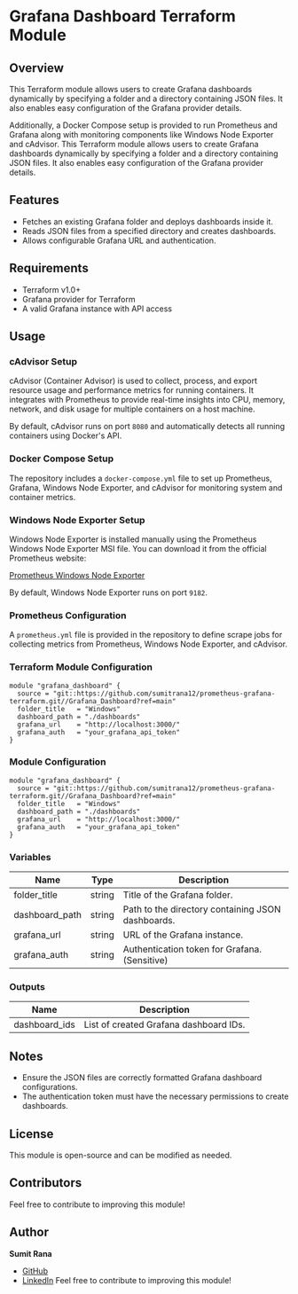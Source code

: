 # Grafana Dashboard Terraform Module

## Overview
This Terraform module allows users to create Grafana dashboards dynamically by specifying a folder and a directory containing JSON files. It also enables easy configuration of the Grafana provider details.

Additionally, a Docker Compose setup is provided to run Prometheus and Grafana along with monitoring components like Windows Node Exporter and cAdvisor.
This Terraform module allows users to create Grafana dashboards dynamically by specifying a folder and a directory containing JSON files. It also enables easy configuration of the Grafana provider details.

## Features
- Fetches an existing Grafana folder and deploys dashboards inside it.
- Reads JSON files from a specified directory and creates dashboards.
- Allows configurable Grafana URL and authentication.

## Requirements
- Terraform v1.0+
- Grafana provider for Terraform
- A valid Grafana instance with API access

## Usage

### cAdvisor Setup
cAdvisor (Container Advisor) is used to collect, process, and export resource usage and performance metrics for running containers. It integrates with Prometheus to provide real-time insights into CPU, memory, network, and disk usage for multiple containers on a host machine.

By default, cAdvisor runs on port `8080` and automatically detects all running containers using Docker's API.

### Docker Compose Setup
The repository includes a `docker-compose.yml` file to set up Prometheus, Grafana, Windows Node Exporter, and cAdvisor for monitoring system and container metrics.


### Windows Node Exporter Setup
Windows Node Exporter is installed manually using the Prometheus Windows Node Exporter MSI file. You can download it from the official Prometheus website:

[Prometheus Windows Node Exporter](https://prometheus.io/download/)

By default, Windows Node Exporter runs on port `9182`.

### Prometheus Configuration
A `prometheus.yml` file is provided in the repository to define scrape jobs for collecting metrics from Prometheus, Windows Node Exporter, and cAdvisor.


### Terraform Module Configuration
```hcl
module "grafana_dashboard" {
  source = "git::https://github.com/sumitrana12/prometheus-grafana-terraform.git//Grafana_Dashboard?ref=main"
  folder_title   = "Windows"
  dashboard_path = "./dashboards"
  grafana_url    = "http://localhost:3000/"
  grafana_auth   = "your_grafana_api_token"
}
```

### Module Configuration
```hcl
module "grafana_dashboard" {
  source = "git::https://github.com/sumitrana12/prometheus-grafana-terraform.git//Grafana_Dashboard?ref=main"
  folder_title   = "Windows"
  dashboard_path = "./dashboards"
  grafana_url    = "http://localhost:3000/"
  grafana_auth   = "your_grafana_api_token"
}
```

### Variables
| Name            | Type   | Description                                      |
|----------------|--------|--------------------------------------------------|
| folder_title   | string | Title of the Grafana folder.                    |
| dashboard_path | string | Path to the directory containing JSON dashboards.|
| grafana_url    | string | URL of the Grafana instance.                     |
| grafana_auth   | string | Authentication token for Grafana. (Sensitive)    |

### Outputs
| Name           | Description                           |
|---------------|----------------------------------|
| dashboard_ids | List of created Grafana dashboard IDs. |

## Notes
- Ensure the JSON files are correctly formatted Grafana dashboard configurations.
- The authentication token must have the necessary permissions to create dashboards.

## License
This module is open-source and can be modified as needed.

## Contributors
Feel free to contribute to improving this module!

## Author
**Sumit Rana**  
- [GitHub](https://github.com/sumitrana12)  
- [LinkedIn](https://www.linkedin.com/in/sumitrana1/)
Feel free to contribute to improving this module!
